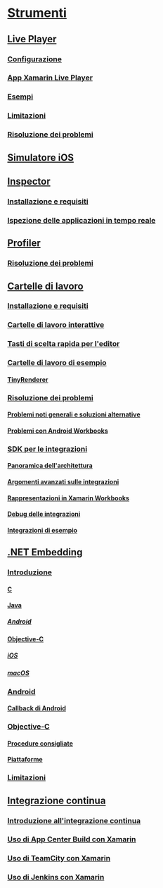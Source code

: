 # [Strumenti](index.yml)
## [Live Player](live-player/index.md)
### [Configurazione](live-player/install.md)
### [App Xamarin Live Player](live-player/player.md)
### [Esempi](live-player/samples.md)
### [Limitazioni](live-player/limitations.md)
### [Risoluzione dei problemi](live-player/troubleshooting.md)
## [Simulatore iOS](ios-simulator.md)
## [Inspector](inspector/index.md)
### [Installazione e requisiti](inspector/install.md)
### [Ispezione delle applicazioni in tempo reale](inspector/inspect.md)
## [Profiler](profiler/index.md)
### [Risoluzione dei problemi](profiler/troubleshooting.md)
## [Cartelle di lavoro](workbooks/index.md)
### [Installazione e requisiti](workbooks/install.md)
### [Cartelle di lavoro interattive](workbooks/workbook.md)
### [Tasti di scelta rapida per l'editor](workbooks/keybindings.md)
### [Cartelle di lavoro di esempio](workbooks/samples/index.md)
#### [TinyRenderer](workbooks/samples/tinyrenderer.md)
### [Risoluzione dei problemi](workbooks/troubleshooting/index.md)
#### [Problemi noti generali e soluzioni alternative](workbooks/troubleshooting/general.md)
#### [Problemi con Android Workbooks](workbooks/troubleshooting/android.md)
### [SDK per le integrazioni](workbooks/sdk/index.md)
#### [Panoramica dell'architettura](workbooks/sdk/architecture.md)
#### [Argomenti avanzati sulle integrazioni](workbooks/sdk/integrations.md)
#### [Rappresentazioni in Xamarin Workbooks](workbooks/sdk/representations.md)
#### [Debug delle integrazioni](workbooks/sdk/debugging.md)
#### [Integrazioni di esempio](workbooks/sdk/samples.md)
## [.NET Embedding](dotnet-embedding/index.md)
### [Introduzione](dotnet-embedding/get-started/index.md)
#### [C](dotnet-embedding/get-started/c.md)
#### [Java](dotnet-embedding/get-started/java/index.md)
##### [Android](dotnet-embedding/get-started/java/android.md)
#### [Objective-C](dotnet-embedding/get-started/objective-c/index.md)
##### [iOS](dotnet-embedding/get-started/objective-c/ios.md)
##### [macOS](dotnet-embedding/get-started/objective-c/macos.md)
### [Android](dotnet-embedding/android/index.md)
#### [Callback di Android](dotnet-embedding/android/callbacks.md)
### [Objective-C](dotnet-embedding/objective-c/index.md)
#### [Procedure consigliate](dotnet-embedding/objective-c/best-practices.md)
#### [Piattaforme](dotnet-embedding/objective-c/platforms.md)
### [Limitazioni](dotnet-embedding/limitations.md)


## [Integrazione continua](ci/index.md)
### [Introduzione all'integrazione continua](ci/intro-to-ci.md)
### [Uso di App Center Build con Xamarin](/appcenter/build/xamarin/)
### [Uso di TeamCity con Xamarin](ci/teamcity.md)
### [Uso di Jenkins con Xamarin](ci/jenkins-walkthrough.md)
